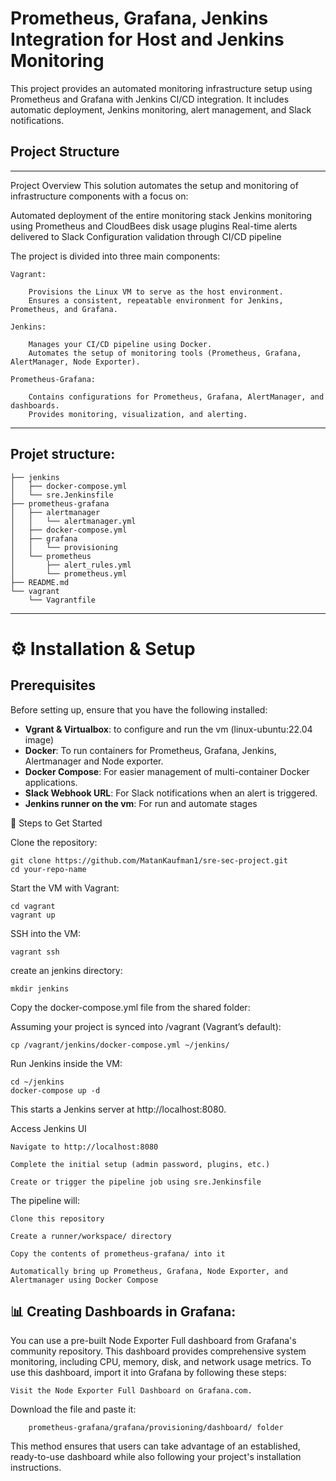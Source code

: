 
# Prometheus, Grafana, Jenkins Integration for Host and Jenkins Monitoring

This project provides an automated monitoring infrastructure setup using Prometheus and Grafana with Jenkins CI/CD integration.
It includes automatic deployment, Jenkins monitoring, alert management, and Slack notifications.
## Project Structure
---
Project Overview
This solution automates the setup and monitoring of infrastructure components with a focus on:

Automated deployment of the entire monitoring stack
Jenkins monitoring using Prometheus and CloudBees disk usage plugins
Real-time alerts delivered to Slack
Configuration validation through CI/CD pipeline

The project is divided into three main components:

    Vagrant:

        Provisions the Linux VM to serve as the host environment.
        Ensures a consistent, repeatable environment for Jenkins, Prometheus, and Grafana.

    Jenkins:

        Manages your CI/CD pipeline using Docker.
        Automates the setup of monitoring tools (Prometheus, Grafana, AlertManager, Node Exporter).

    Prometheus-Grafana:

        Contains configurations for Prometheus, Grafana, AlertManager, and dashboards.
        Provides monitoring, visualization, and alerting.

---
## Projet structure:

    ├── jenkins
    │   ├── docker-compose.yml
    │   └── sre.Jenkinsfile
    ├── prometheus-grafana
    │   ├── alertmanager
    │   │   └── alertmanager.yml
    │   ├── docker-compose.yml
    │   ├── grafana
    │   │   └── provisioning
    │   └── prometheus
    │       ├── alert_rules.yml
    │       └── prometheus.yml
    ├── README.md
    └── vagrant
        └── Vagrantfile
---
# ⚙️ Installation & Setup
## Prerequisites

Before setting up, ensure that you have the following installed:
- **Vgrant & Virtualbox**: to configure and run the vm (linux-ubuntu:22.04 image)
- **Docker**: To run containers for Prometheus, Grafana, Jenkins, Alertmanager and Node exporter.
- **Docker Compose**: For easier management of multi-container Docker applications.
- **Slack Webhook URL**: For Slack notifications when an alert is triggered.
- **Jenkins runner on the vm**: For run and automate stages

🚀 Steps to Get Started

 Clone the repository:

    git clone https://github.com/MatanKaufman1/sre-sec-project.git
    cd your-repo-name

Start the VM with Vagrant:

    cd vagrant
    vagrant up

SSH into the VM:

    vagrant ssh

create an jenkins directory:
    
    mkdir jenkins

Copy the docker-compose.yml file from the shared folder:

Assuming your project is synced into /vagrant (Vagrant’s default):

    cp /vagrant/jenkins/docker-compose.yml ~/jenkins/

Run Jenkins inside the VM:

    cd ~/jenkins
    docker-compose up -d
This starts a Jenkins server at http://localhost:8080.

Access Jenkins UI

    Navigate to http://localhost:8080

    Complete the initial setup (admin password, plugins, etc.)

    Create or trigger the pipeline job using sre.Jenkinsfile

The pipeline will:

    Clone this repository

    Create a runner/workspace/ directory

    Copy the contents of prometheus-grafana/ into it

    Automatically bring up Prometheus, Grafana, Node Exporter, and Alertmanager using Docker Compose

## 📊 Creating Dashboards in Grafana:
You can use a pre-built Node Exporter Full dashboard from Grafana's community repository.
This dashboard provides comprehensive system monitoring, including CPU, memory, disk, and network usage metrics.
To use this dashboard, import it into Grafana by following these steps:

    Visit the Node Exporter Full Dashboard on Grafana.com.
    
Download the file and paste it:

        prometheus-grafana/grafana/provisioning/dashboard/ folder 

This method ensures that users can take advantage of an established,
ready-to-use dashboard while also following your project's installation instructions.


